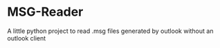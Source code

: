 # MSG-Reader
A little python project to read .msg files generated by outlook without an outlook client
